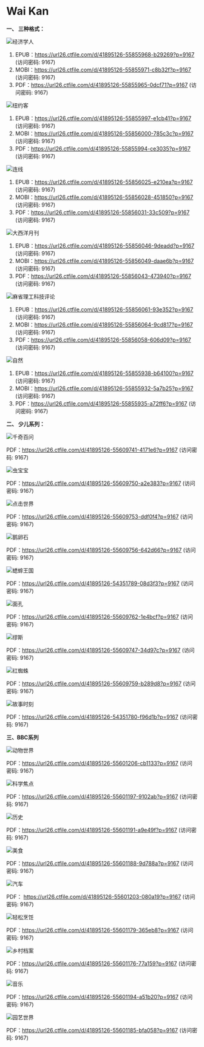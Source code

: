 # Wai Kan

**一、 三种格式：**

![经济学人](https://user-images.githubusercontent.com/132209620/236725569-df7cae81-4585-43de-ae61-4ffd73d5ec6f.png)

1. EPUB：https://url26.ctfile.com/d/41895126-55855968-b29269?p=9167 (访问密码: 9167)
2. MOBI：https://url26.ctfile.com/d/41895126-55855971-c8b32f?p=9167 (访问密码: 9167)
3. PDF：https://url26.ctfile.com/d/41895126-55855965-0dcf71?p=9167 (访问密码: 9167)

![纽约客](https://user-images.githubusercontent.com/132209620/236725674-093ecec4-adb0-433b-9b08-35e38a2300ca.png)

1. EPUB：https://url26.ctfile.com/d/41895126-55855997-e1cb41?p=9167 (访问密码: 9167)
2. MOBI：https://url26.ctfile.com/d/41895126-55856000-785c3c?p=9167 (访问密码: 9167)
3. PDF：https://url26.ctfile.com/d/41895126-55855994-ce3035?p=9167 (访问密码: 9167)

![连线](https://user-images.githubusercontent.com/132209620/236725675-3b745f91-ac9b-495b-92b0-0be1bd859df3.png)

1. EPUB：https://url26.ctfile.com/d/41895126-55856025-e210ea?p=9167 (访问密码: 9167)
2. MOBI：https://url26.ctfile.com/d/41895126-55856028-451850?p=9167 (访问密码: 9167)
3. PDF：https://url26.ctfile.com/d/41895126-55856031-33c509?p=9167 (访问密码: 9167)

![大西洋月刊](https://user-images.githubusercontent.com/132209620/236728120-9f9c4df0-5fd3-466a-a958-9e5726a1daa1.png)

1. EPUB：https://url26.ctfile.com/d/41895126-55856046-9deadd?p=9167 (访问密码: 9167)
2. MOBI：https://url26.ctfile.com/d/41895126-55856049-daae6b?p=9167 (访问密码: 9167)
3. PDF：https://url26.ctfile.com/d/41895126-55856043-473940?p=9167 (访问密码: 9167)

![麻省理工科技评论](https://user-images.githubusercontent.com/132209620/236725708-21b04bc0-6919-4cce-9d07-1e7faea4ed3e.png)

1. EPUB：https://url26.ctfile.com/d/41895126-55856061-93e352?p=9167 (访问密码: 9167)
2. MOBI：https://url26.ctfile.com/d/41895126-55856064-9cd817?p=9167 (访问密码: 9167)
3. PDF：https://url26.ctfile.com/d/41895126-55856058-606d09?p=9167 (访问密码: 9167)

![自然](https://user-images.githubusercontent.com/132209620/236725721-ed96cbc4-c7ce-4c80-9f0b-f8606e357106.png)

1. EPUB：https://url26.ctfile.com/d/41895126-55855938-b64100?p=9167 (访问密码: 9167)
3. MOBI：https://url26.ctfile.com/d/41895126-55855932-5a7b25?p=9167 (访问密码: 9167)
5. PDF：https://url26.ctfile.com/d/41895126-55855935-a72ff6?p=9167 (访问密码: 9167)

**二、 少儿系列：**

![千奇百问](https://user-images.githubusercontent.com/132209620/236726796-62a2972c-7d0a-42c0-b000-1f5ce7d741a7.png)

PDF：https://url26.ctfile.com/d/41895126-55609741-4171e6?p=9167 (访问密码: 9167)

![虫宝宝](https://user-images.githubusercontent.com/132209620/236726970-eb0cf266-8525-4246-8569-b5658ef20e1e.png)

PDF：https://url26.ctfile.com/d/41895126-55609750-a2e383?p=9167 (访问密码: 9167)

![点击世界](https://user-images.githubusercontent.com/132209620/236727111-28f31d99-fafb-47d7-8d00-f1a68a4709eb.png)

PDF：https://url26.ctfile.com/d/41895126-55609753-ddf0f4?p=9167 (访问密码: 9167)

![鹅卵石](https://user-images.githubusercontent.com/132209620/236727301-95842491-d960-4bc6-95c8-e614ffb10da8.png)

PDF：https://url26.ctfile.com/d/41895126-55609756-642d66?p=9167 (访问密码: 9167)

![蟋蟀王国](https://user-images.githubusercontent.com/132209620/236727396-2a83922d-f3c0-4f12-9230-41ebdb5fecec.png)

PDF：https://url26.ctfile.com/d/41895126-54351789-08d3f3?p=9167 (访问密码: 9167)

![面孔](https://user-images.githubusercontent.com/132209620/236727525-9a3bc973-5792-4e24-8c97-bed90fef86e2.png)

PDF：https://url26.ctfile.com/d/41895126-55609762-1e4bcf?p=9167 (访问密码: 9167)

![缪斯](https://user-images.githubusercontent.com/132209620/236727667-85a59861-70d6-4c98-ae9b-e825df5ba9ae.png)

PDF：https://url26.ctfile.com/d/41895126-55609747-34d97c?p=9167 (访问密码: 9167)

![红蜘蛛](https://user-images.githubusercontent.com/132209620/236727805-1f3e5447-e67d-4329-a3e3-8de71dbe215d.png)

PDF：https://url26.ctfile.com/d/41895126-55609759-b289d8?p=9167 (访问密码: 9167)

![故事时刻](https://user-images.githubusercontent.com/132209620/236728009-3bc5254e-c376-4e5d-8fa2-7f537cc598f5.png)

PDF：https://url26.ctfile.com/d/41895126-54351780-f96d1b?p=9167 (访问密码: 9167)

**三、BBC系列**

![动物世界](https://user-images.githubusercontent.com/132209620/236981377-b690c74c-8bc3-4b57-b354-91084e37c79f.png)

PDF：https://url26.ctfile.com/d/41895126-55601206-cb1133?p=9167 (访问密码: 9167)

![科学焦点](https://user-images.githubusercontent.com/132209620/236981398-fed50dd5-d17e-44bb-907a-631910959594.png)

PDF：https://url26.ctfile.com/d/41895126-55601197-9102ab?p=9167 (访问密码: 9167)

![历史](https://user-images.githubusercontent.com/132209620/236981419-c0ed5ed2-20f3-42f9-b523-4ff00f2f2bc5.png)

PDF：https://url26.ctfile.com/d/41895126-55601191-a9e49f?p=9167 (访问密码: 9167)

![美食](https://user-images.githubusercontent.com/132209620/236981438-747d3cc8-cf87-4b6f-8185-ac19f8435c25.png)

PDF：https://url26.ctfile.com/d/41895126-55601188-9d788a?p=9167 (访问密码: 9167)

![汽车](https://user-images.githubusercontent.com/132209620/236981453-015eac49-ce2d-4ebd-8911-8517bf5bad15.png)

PDF： https://url26.ctfile.com/d/41895126-55601203-080a19?p=9167 (访问密码: 9167)

![轻松烹饪](https://user-images.githubusercontent.com/132209620/236981553-e412c10b-2946-440f-80f2-99454345d937.png)

PDF：https://url26.ctfile.com/d/41895126-55601179-365eb8?p=9167 (访问密码: 9167)

![乡村档案](https://user-images.githubusercontent.com/132209620/236981497-ecfc3474-a881-4a70-a02d-25916560689f.png)

PDF：https://url26.ctfile.com/d/41895126-55601176-77a159?p=9167 (访问密码: 9167)

![音乐](https://user-images.githubusercontent.com/132209620/236981514-e1c8adcd-3ce4-447c-8b91-6678e4654a40.png)

PDF：https://url26.ctfile.com/d/41895126-55601194-a51b20?p=9167 (访问密码: 9167)

![园艺世界](https://user-images.githubusercontent.com/132209620/236981583-bec40269-b9ff-4040-bfc3-e644dfec17c7.png)

PDF：https://url26.ctfile.com/d/41895126-55601185-bfa058?p=9167 (访问密码: 9167)
